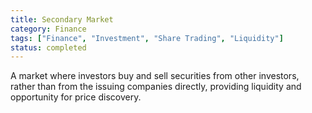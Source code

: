 ```yaml
---
title: Secondary Market
category: Finance
tags: ["Finance", "Investment", "Share Trading", "Liquidity"]
status: completed
---
```

A market where investors buy and sell securities from other investors, rather than from the issuing companies directly, providing liquidity and opportunity for price discovery.